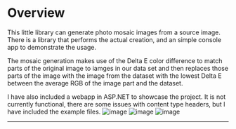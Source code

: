 ﻿# Overview
This little library can generate photo mosaic images from a source image. There is a library that performs the actual 
creation, and an simple console app to demonstrate the usage. 

The mosaic generation makes use of the Delta E color difference to match parts of the original image to iamges in our data set and then replaces those parts of the image with the image from the dataset with the lowest Delta E between the average RGB of the image part and the dataset.

I have also included a webapp in ASP.NET to showcase the project. It is not currently functional, there are some issues with content type headers, but I have included the example files. 
![image](https://github.com/kjarmie/photo-mosaic/assets/5638804/24e235d9-88b6-4588-b8b8-53624ffe3ab4)
![image](https://github.com/kjarmie/photo-mosaic/assets/5638804/daec8b02-1588-4a2e-bf26-6e2d79b15ed9)
![image](https://github.com/kjarmie/photo-mosaic/assets/5638804/61962ea9-cc3c-466e-bd35-15acb0565418)

---
